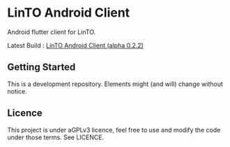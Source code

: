 # LinTO Android Client

Android flutter client for LinTO.

Latest Build : [LinTO Android Client (alpha 0.2.2)](https://dl.linto.ai/downloads/android/linto_apk_latest.apk)

## Getting Started

This is a development repository. Elements might (and will) change without notice.

## Licence

This project is under aGPLv3 licence, feel free to use and modify the code under those terms. See LICENCE.
